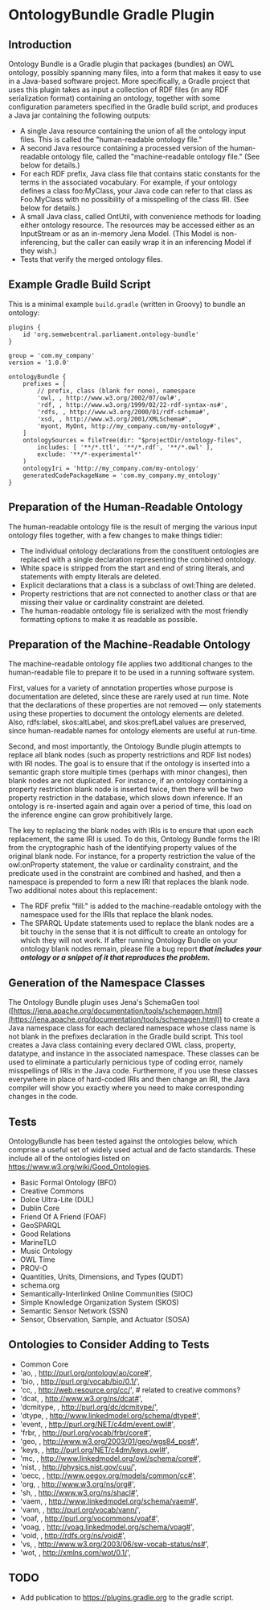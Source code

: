 # OntologyBundle Gradle Plugin

## Introduction

Ontology Bundle is a Gradle plugin that packages (bundles) an OWL ontology,
possibly spanning many files, into a form that makes it easy to use in a
Java-based software project. More specifically, a Gradle project that uses
this plugin takes as input a collection of RDF files (in any RDF
serialization format) containing an ontology, together with some
configuration parameters specified in the Gradle build script, and produces a
Java jar containing the following outputs:

- A single Java resource containing the union of all the ontology input
files. This is called the "human-readable ontology file."
- A second Java resource containing a processed version of the
human-readable ontology file, called the "machine-readable ontology file."
(See below for details.)
- For each RDF prefix, Java class file that contains static constants for
the terms in the associated vocabulary. For example, if your ontology defines
a class foo:MyClass, your Java code can refer to that class as Foo.MyClass
with no possibility of a misspelling of the class IRI. (See below for
details.)
- A small Java class, called OntUtil, with convenience methods for loading
either ontology resource. The resources may be accessed either as an
InputStream or as an in-memory Jena Model. (This Model is non-inferencing,
but the caller can easily wrap it in an inferencing Model if they wish.)
- Tests that verify the merged ontology files.

## Example Gradle Build Script

This is a minimal example `build.gradle` (written in  Groovy) to bundle an ontology:

```
plugins {
	id 'org.semwebcentral.parliament.ontology-bundle'
}

group = 'com.my_company'
version = '1.0.0'

ontologyBundle {
	prefixes = [
		// prefix, class (blank for none), namespace
		'owl, , http://www.w3.org/2002/07/owl#',
		'rdf, , http://www.w3.org/1999/02/22-rdf-syntax-ns#',
		'rdfs, , http://www.w3.org/2000/01/rdf-schema#',
		'xsd, , http://www.w3.org/2001/XMLSchema#',
		'myont, MyOnt, http://my_company.com/my-ontology#',
	]
	ontologySources = fileTree(dir: "$projectDir/ontology-files",
		includes: [ '**/*.ttl', '**/*.rdf', '**/*.owl' ],
		exclude: '**/*-experimental*'
	)
	ontologyIri = 'http://my_company.com/my-ontology'
	generatedCodePackageName = 'com.my_company.my_ontology'
}
```

## Preparation of the Human-Readable Ontology

The human-readable ontology file is the result of merging the various input
ontology files together, with a few changes to make things tidier:

- The individual ontology declarations from the constituent ontologies are
replaced with a single declaration representing the combined ontology.
- White space is stripped from the start and end of string literals, and
statements with empty literals are deleted.
- Explicit declarations that a class is a subclass of owl:Thing are
deleted.
- Property restrictions that are not connected to another class or that are
missing their value or cardinality constraint are deleted.
- The human-readable ontology file is serialized with the most friendly
formatting options to make it as readable as possible.

## Preparation of the Machine-Readable Ontology

The machine-readable ontology file applies two additional changes to the human-readable file to prepare it to be used in a running software system.

First, values for a variety of annotation properties whose purpose is
documentation are deleted, since these are rarely used at run time. Note that
the declarations of these properties are not removed — only statements using
these properties to document the ontology elements are deleted. Also,
rdfs:label, skos:altLabel, and skos:prefLabel values are preserved, since
human-readable names for ontology elements are useful at run-time.

Second, and most importantly, the Ontology Bundle plugin attempts to replace
all blank nodes (such as property restrictions and RDF list nodes) with IRI
nodes. The goal is to ensure that if the ontology is inserted into a semantic
graph store multiple times (perhaps with minor changes), then blank nodes are
not duplicated. For instance, if an ontology containing a property
restriction blank node is inserted twice, then there will be two property
restriction in the database, which slows down inference. If an ontology is
re-inserted again and again over a period of time, this load on the inference
engine can grow prohibitively large.

The key to replacing the blank nodes with IRIs is to ensure that upon each
replacement, the same IRI is used. To do this, Ontology Bundle forms the IRI
from the cryptographic hash of the identifying property values of the
original blank node. For instance, for a property restriction the value of
the owl:onProperty statement, the value or cardinality constraint, and the
predicate used in the constraint are combined and hashed, and then a
namespace is prepended to form a new IRI that replaces the blank node. Two
additional notes about this replacement:

- The RDF prefix "fill:" is added to the machine-readable ontology with the
namespace used for the IRIs that replace the blank nodes.
- The SPARQL Update statements used to replace the blank nodes are a bit
touchy in the sense that it is not difficult to create an ontology for which
they will not work. If after running Ontology Bundle on your ontology blank
nodes remain, please file a bug report ***that includes your ontology or a
snippet of it that reproduces the problem.***

## Generation of the Namespace Classes

The Ontology Bundle plugin uses Jena's SchemaGen tool
([https://jena.apache.org/documentation/tools/schemagen.html](https://jena.apache.org/documentation/tools/schemagen.html))
to create a Java namespace class for each declared namespace whose class name
is not blank in the prefixes declaration in the Gradle build script. This tool
creates a Java class containing every declared OWL class, property, datatype,
and instance in the associated namespace. These classes can be used to
eliminate a particularly pernicious type of coding error, namely misspellings
of IRIs in the Java code. Furthermore, if you use these classes everywhere in
place of hard-coded IRIs and then change an IRI, the Java compiler will show
you exactly where you need to make corresponding changes in the code.

## Tests

OntologyBundle has been tested against the ontologies below, which comprise a useful set
of widely used actual and de facto standards. These include all of the ontologies listed
on https://www.w3.org/wiki/Good_Ontologies.

- Basic Formal Ontology (BFO)
- Creative Commons
- Dolce Ultra-Lite (DUL)
- Dublin Core
- Friend Of A Friend (FOAF)
- GeoSPARQL
- Good Relations
- MarineTLO
- Music Ontology
- OWL Time
- PROV-O
- Quantities, Units, Dimensions, and Types (QUDT)
- schema.org
- Semantically-Interlinked Online Communities (SIOC)
- Simple Knowledge Organization System (SKOS)
- Semantic Sensor Network (SSN)
- Sensor, Observation, Sample, and Actuator (SOSA)

## Ontologies to Consider Adding to Tests

- Common Core
- 'ao, , http://purl.org/ontology/ao/core#',
- 'bio, , http://purl.org/vocab/bio/0.1/',
- 'cc, , http://web.resource.org/cc/',	# related to creative commons?
- 'dcat, , http://www.w3.org/ns/dcat#',
- 'dcmitype, , http://purl.org/dc/dcmitype/',
- 'dtype, , http://www.linkedmodel.org/schema/dtype#',
- 'event, , http://purl.org/NET/c4dm/event.owl#',
- 'frbr, , http://purl.org/vocab/frbr/core#',
- 'geo, , http://www.w3.org/2003/01/geo/wgs84_pos#',
- 'keys, , http://purl.org/NET/c4dm/keys.owl#',
- 'mc, , http://www.linkedmodel.org/owl/schema/core#',
- 'nist, , http://physics.nist.gov/cuu/',
- 'oecc, , http://www.oegov.org/models/common/cc#',
- 'org, , http://www.w3.org/ns/org#',
- 'sh, , http://www.w3.org/ns/shacl#',
- 'vaem, , http://www.linkedmodel.org/schema/vaem#',
- 'vann, , http://purl.org/vocab/vann/',
- 'voaf, , http://purl.org/vocommons/voaf#',
- 'voag, , http://voag.linkedmodel.org/schema/voag#',
- 'void, , http://rdfs.org/ns/void#',
- 'vs, , http://www.w3.org/2003/06/sw-vocab-status/ns#',
- 'wot, , http://xmlns.com/wot/0.1/',

## TODO

- Add publication to https://plugins.gradle.org to the gradle script.
